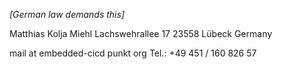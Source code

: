 *[German law demands this]*

Matthias Kolja Miehl
Lachswehrallee 17
23558 Lübeck
Germany

mail at embedded-cicd punkt org
Tel.: +49 451 / 160 826 57

